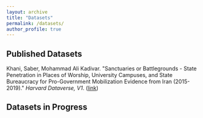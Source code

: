 ```yaml
---
layout: archive
title: "Datasets"
permalink: /datasets/
author_profile: true
---
```


## Published Datasets

Khani, Saber, Mohammad Ali Kadivar. "Sanctuaries or Battlegrounds - State Penetration in Places of Worship, University Campuses, and State Bureaucracy for Pro-Government Mobilization Evidence from Iran (2015-2019)." _Harvard Dataverse, V1_. ([link]([https://doi.org/10.1093/acrefore/9780190228637.013.616](https://dataverse.harvard.edu/dataset.xhtml?persistentId=doi:10.7910/DVN/78WXRZ)))


## Datasets in Progress

